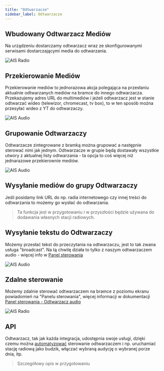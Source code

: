 ```yaml
---
title: "Odtwarzacze"
sidebar_label: Odtwarzacze
---
```


## Wbudowany Odtwarzacz Mediów

Na urządzeniu dostarczamy odtwarzacz wraz ze skonfigurowanymi serwisami dostarczającymi media do odtwarzania.

![AIS Radio](/img/en/frontend/ais_exo_player.png)

## Przekierowanie Mediów

Przekierowanie mediów to jednorazowa akcja polegająca na przesłaniu aktualnie odtwarzanych mediów na bramce do innego odtwarzacza. Przekazujemy adres URL do multimediów i jeżeli odtwarzacz jest w stanie odtwarzać wideo (telewizor, chromecast, tv box), to w ten sposób można przesyłać wideo z YT do odtwarzaczy.

![AIS Audio](/img/en/frontend/app_audio_player_1.png)



## Grupowanie Odtwarzaczy

Odtwarzacze zintegrowane z bramką można grupować a następnie sterować nimi jak jednym. Odtwarzacze w grupie będą dostawały wszystkie utwory z aktualnej listy odtwarzania - ta opcja to coś więcej niż jednarazowe przekierownie mediów.

![AIS Audio](/img/en/frontend/app_audio_player_2.png)


## Wysyłanie mediów do grupy Odtwarzaczy

Jeśli posidamy link URL do np. radia internetowego czy innej treści do odtwarzania to możemy go wysłać do odtwarzania.

> Ta funkcja jest w przygotowaniu i w przyszłości będzie używana do dodawania własnych stacji radiowych.


## Wysyłanie tekstu do Odtwarzaczy

Możemy przesłać tekst do przeczytania na odtwarzaczu, jest to tak zwana usługa "broadcast". Na tą chwilę działa to tylko z naszym odtwarzaczem audio - więcej info w [Panel sterowania](ais_app_android_dom_tablet#instalacja)

![AIS Audio](/img/en/frontend/app_audio_player_2.png)


## Zdalne sterowanie

Możemy zdalnie sterować odtwarzaczem na bramce z poziomu ekranu powiadomień na "Panelu sterowania", więcej informacji w dokumentacji [Panel sterowania - Odtwarzacz audio](ais_app_android_dom_tablet#odtwarzacz-audio)

![AIS Radio](/img/en/frontend/ais_exo_mobile.png)

## API

Odtwarzacz, tak jak każda integracja, udostępnia swoje usługi, dzięki czemu można [automatyzować](ais_bramka_automation) sterowanie odtwarzaczem i np. uruchamiać stację radiową jako budzik, włączać wybraną audycję o wybranej porze dnia, itp.


> Szczegółowy opis w przygotowaniu
